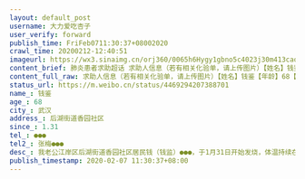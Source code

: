 ```yaml
---
layout: default_post
username: 大力爱吃杏子
user_verify: forward
publish_time: FriFeb0711:30:37+08002020
crawl_time: 20200212-12:40:51
imageurl: https://wx3.sinaimg.cn/orj360/0065h6Hygy1gbno5c4023j30m413caom.jpg,https://wx4.sinaimg.cn/orj360/0065h6Hygy1gbno5cl3h3j30u01hc167.jpg,https://wx1.sinaimg.cn/orj360/0065h6Hygy1gbno5d3zvyj30u01hcwv7.jpg
content_brief: 肺炎患者求助超话 求助人信息（若有相关化验单，请上传图片）【姓名】钱鉴【年龄】68【所在城市】武汉【所在小区、社区】后湖街道 香园社区【患病时间】1.31【联系方式】●●●【其他紧急联系人】张梅●●●【病情描述】我老公江岸区后湖街道香园社区居民钱（钱监）●●● ...全文
content_full_raw: 求助人信息（若有相关化验单，请上传图片）【姓名】钱鉴【年龄】68【所在城市】武汉【所在小区、社区】后湖街道香园社区【患病时间】1.31【联系方式】●●●【其他紧急联系人】张梅●●●【病情描述】我老公江岸区后湖街道香园社区居民钱（钱监）●●●，于1月31日开始发烧，体温持续在37.7至39.3度之间，医院CT显示双肺班片及云絮状模糊，主治医师认为是高度疑似新冠病毒感染。核酸检测还在排队中，目前尚未进行检测。患者有基础病史，心脏搭桥手术。现在又出现了呼吸困难的症状。目前患者在社区对口的酒店隔离，隔离的地方无法提供医治服务，也没氧气支持。现在情况很危急，打120说要社区联系医院才能接收，社区说现在正在上报街道。两边都在推诿，我们一点办法都没有。求求您，救一下我的家人。求助试济盒确疹，求助医院收治垂危病人钱监。🙏谢谢您了！联系人：张梅（●●●）#武汉肺炎患者求助#
status_url: https://m.weibo.cn/status/4469294207388701
name_: 钱鉴
age_: 68
city_: 武汉
address_: 后湖街道香园社区
since_: 1.31
tel_: ●●●
tel2_: 张梅●●●
desc_: 我老公江岸区后湖街道香园社区居民钱（钱监）●●●，于1月31日开始发烧，体温持续在37.7至39.3度之间，医院CT显示双肺班片及云絮状模糊，主治医师认为是高度疑似新冠病毒感染。核酸检测还在排队中，目前尚未进行检测。患者有基础病史，心脏搭桥手术。现在又出现了呼吸困难的症状。目前患者在社区对口的酒店隔离，隔离的地方无法提供医治服务，也没氧气支持。现在情况很危急，打120说要社区联系医院才能接收，社区说现在正在上报街道。两边都在推诿，我们一点办法都没有。求求您，救一下我的家人。求助试济盒确疹，求助医院收治垂危病人钱监。🙏谢谢您了！联系人张梅（●●●）#武汉肺炎患者求助#
publish_timestamp: 2020-02-07 11:30:37+08:00
---
```

